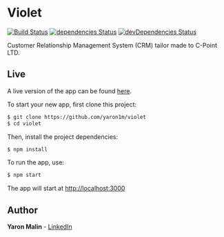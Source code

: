 # Violet 
[![Build Status](https://travis-ci.org/yaron1m/violet.svg?branch=master)](https://travis-ci.org/yaron1m/violet?branch=master)
[![dependencies Status](https://david-dm.org/yaron1m/violet/status.svg?path=app)](https://david-dm.org/yaron1m/violet?path=app)
[![devDependencies Status](https://david-dm.org/yaron1m/violet/dev-status.svg?path=app)](https://david-dm.org/yaron1m/violet?type=dev&path=app)

Customer Relationship Management System (CRM) tailor made to C-Point LTD.

## Live
A live version of the app can be found [here](https://violet.c-point.co.il/).

To start your new app, first clone this project:
```bash
$ git clone https://github.com/yaron1m/violet
$ cd violet
```

Then, install the project dependencies:
```bash
$ npm install
```

To run the app, use:
```bash
$ npm start
```
The app will start at [http://localhost:3000](http://localhost:3000)

## Author
**Yaron Malin** - [LinkedIn](https://www.linkedin.com/in/yaron-malin/)
